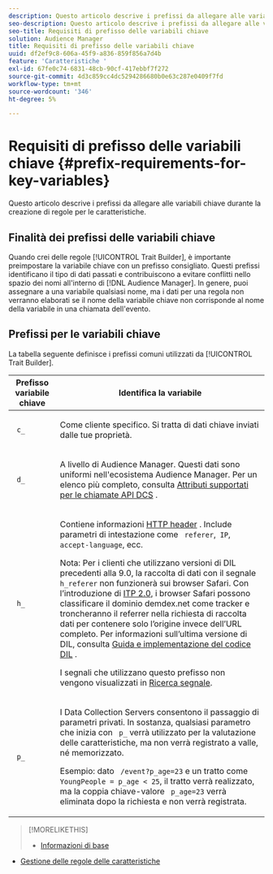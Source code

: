 ```yaml
---
description: Questo articolo descrive i prefissi da allegare alle variabili chiave durante la creazione di regole per le caratteristiche.
seo-description: Questo articolo descrive i prefissi da allegare alle variabili chiave durante la creazione di regole per le caratteristiche.
seo-title: Requisiti di prefisso delle variabili chiave
solution: Audience Manager
title: Requisiti di prefisso delle variabili chiave
uuid: df2ef9c8-606a-45f9-a836-859f856a7d4b
feature: 'Caratteristiche '
exl-id: 67fe0c74-6831-48cb-90cf-417ebbf7f272
source-git-commit: 4d3c859cc4dc5294286680b0e63c287e0409f7fd
workflow-type: tm+mt
source-wordcount: '346'
ht-degree: 5%

---
```


# Requisiti di prefisso delle variabili chiave {#prefix-requirements-for-key-variables}

Questo articolo descrive i prefissi da allegare alle variabili chiave durante la creazione di regole per le caratteristiche.

<!-- r_tb_variable_prefixes.xml -->

## Finalità dei prefissi delle variabili chiave

Quando crei delle regole [!UICONTROL Trait Builder], è importante preimpostare la variabile chiave con un prefisso consigliato. Questi prefissi identificano il tipo di dati passati e contribuiscono a evitare conflitti nello spazio dei nomi all&#39;interno di [!DNL Audience Manager]. In genere, puoi assegnare a una variabile qualsiasi nome, ma i dati per una regola non verranno elaborati se il nome della variabile chiave non corrisponde al nome della variabile in una chiamata dell&#39;evento.

## Prefissi per le variabili chiave

La tabella seguente definisce i prefissi comuni utilizzati da [!UICONTROL Trait Builder].

<table id="table_CFEFA1DBDF904736B6EA2640B7AD26E5"> 
 <thead> 
  <tr> 
   <th colname="col1" class="entry"> Prefisso variabile chiave </th> 
   <th colname="col2" class="entry"> Identifica la variabile </th> 
  </tr>
 </thead>
 <tbody> 
  <tr> 
   <td colname="col1"><code> c_</code> </td> 
   <td colname="col2"> <p>Come cliente specifico. Si tratta di dati chiave inviati dalle tue proprietà. </p> </td> 
  </tr> 
  <tr> 
   <td colname="col1"><code> d_</code> </td> 
   <td colname="col2"> <p>A livello di <span class="keyword"> Audience Manager</span>. Questi dati sono uniformi nell'ecosistema <span class="keyword"> Audience Manager</span>. Per un elenco più completo, consulta <a href="../../api/dcs-intro/dcs-api-reference/dcs-keys.md"> Attributi supportati per le chiamate API DCS</a> .</p> </td> 
  </tr>
  <tr> 
   <td colname="col1"><code> h_</code> </td> 
   <td colname="col2"> <p>Contiene informazioni <a href="https://en.wikipedia.org/wiki/List_of_HTTP_header_fields" scope="external" format="html"> HTTP header</a> . Include parametri di intestazione come <code> referer</code>,<code> IP</code>, <code> accept-language</code>, ecc. </p> <p> <p>Nota: Per i clienti che utilizzano versioni di DIL precedenti alla 9.0, la raccolta di dati con il segnale <code> h_referer</code> non funzionerà sui browser Safari. Con l’introduzione di <a href="https://webkit.org/blog/8311/intelligent-tracking-prevention-2-0/" format="https" scope="external"> ITP 2.0</a>, i browser Safari possono classificare il dominio demdex.net come tracker e troncheranno il referrer nella richiesta di raccolta dati per contenere solo l’origine invece dell’URL completo. Per informazioni sull’ultima versione di DIL, consulta <a href="../../dil/dil-overview.md#get-implement-dil-code">Guida e implementazione del codice DIL</a> .<p>I segnali che utilizzano questo prefisso non vengono visualizzati in <a href="../data-explorer/data-explorer-signals-search/data-explorer-signals-search.md">Ricerca segnale</a>.</p></p> </p> </td> 
  </tr> 
  <tr> 
   <td colname="col1"><code> p_</code> </td> 
   <td colname="col2"> <p>I <span class="wintitle"> Data Collection Servers</span> consentono il passaggio di parametri privati. In sostanza, qualsiasi parametro che inizia con <code> p_</code> verrà utilizzato per la valutazione delle caratteristiche, ma non verrà registrato a valle, né memorizzato. </p> <p>Esempio: dato <code> /event?p_age=23</code> e un tratto come <code> YoungPeople = p_age &lt; 25</code>, il tratto verrà realizzato, ma la coppia chiave-valore <code> p_age=23</code> verrà eliminata dopo la richiesta e non verrà registrata. </p> </td> 
  </tr> 
 </tbody> 
</table>

>[!MORELIKETHIS]
>
>* [Informazioni di base](../../features/traits/create-onboarded-rule-based-traits.md)
* [Gestione delle regole delle caratteristiche](../../features/traits/manage-trait-rules.md#managing-trait-rules)

